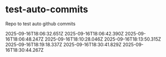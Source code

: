 # test-auto-commits
Repo to test auto github commits

2025-09-16T18:06:32.651Z
2025-09-16T18:06:42.390Z
2025-09-16T18:06:48.247Z
2025-09-16T18:10:28.046Z
2025-09-16T18:13:50.315Z
2025-09-16T18:19:18.337Z
2025-09-16T18:30:41.829Z
2025-09-16T18:30:44.267Z
